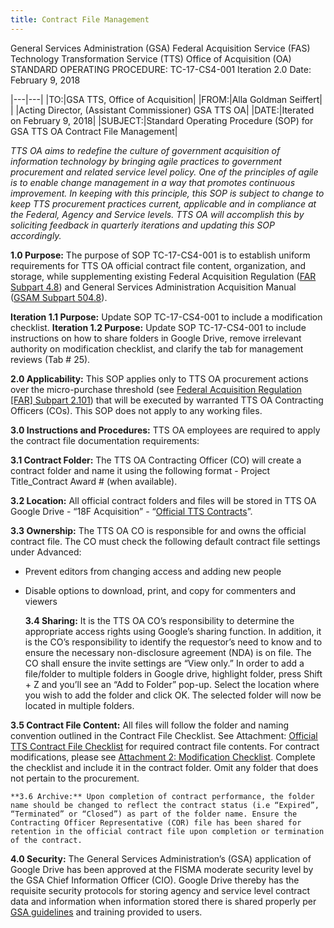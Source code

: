 ```yaml
---
title: Contract File Management
---
```

General Services Administration (GSA)
Federal Acquisition Service (FAS)
Technology Transformation Service (TTS)
Office of Acquisition (OA)
STANDARD OPERATING PROCEDURE: TC-17-CS4-001
Iteration 2.0 Date: February 9, 2018

|---|---|
|TO:|GSA TTS, Office of Acquisition|
|FROM:|Alla Goldman Seiffert|
|     |Acting Director, (Assistant Commissioner) GSA TTS OA|
|DATE:|Iterated on February 9, 2018|
|SUBJECT:|Standard Operating Procedure (SOP) for GSA TTS OA Contract File Management|

*TTS OA aims to redefine the culture of government acquisition of information technology by bringing agile practices to government procurement and related service level policy. One of the principles of agile is to enable change management in a way that promotes continuous improvement. In keeping with this principle, this SOP is subject to change to keep TTS procurement practices current, applicable and in compliance at the Federal, Agency and Service levels. TTS OA will accomplish this by soliciting feedback in quarterly iterations and updating this SOP accordingly.*

**1.0 Purpose:** The purpose of SOP TC-17-CS4-001 is to establish uniform requirements for TTS OA official contract file content, organization, and storage, while supplementing existing Federal Acquisition Regulation ([FAR Subpart 4.8](https://www.acquisition.gov/far/html/Subpart%204_8.html)) and General Services Administration Acquisition Manual ([GSAM Subpart 504.8](https://www.acquisition.gov/sites/default/files/current/gsam/html/Part504.html#wp1863182)).

  **Iteration 1.1 Purpose:** Update SOP TC-17-CS4-001 to include a modification checklist.
  **Iteration 1.2 Purpose:** Update SOP TC-17-CS4-001 to include instructions on how to share folders in Google Drive, remove irrelevant authority on modification checklist, and clarify the tab for management reviews (Tab # 25).

**2.0 Applicability:** This SOP applies only to TTS OA procurement actions over the micro-purchase threshold (see [Federal Acquisition Regulation [FAR] Subpart 2.101](https://www.acquisition.gov/far/html/Subpart%202_1.html)) that will be executed by warranted TTS OA Contracting Officers (COs).  This SOP does not apply to any working files.

**3.0 Instructions and Procedures:** TTS OA employees are required to apply the contract file documentation requirements:

  **3.1 Contract Folder:** The TTS OA Contracting Officer (CO) will create a contract folder and name it using the following format - Project Title_Contract Award # (when available).

  **3.2 Location:** All official contract folders and files will be stored in TTS OA Google Drive - “18F Acquisition” - “[Official TTS Contracts](https://drive.google.com/drive/folders/0BxTwA-UymFarbFNMVUcxRGI5bE0)”.

  **3.3 Ownership:** The TTS OA CO is responsible for and owns the official contract file. The CO must check the following default contract file settings under Advanced:
  * Prevent editors from changing access and adding new people
  * Disable options to download, print, and copy for commenters and viewers

	**3.4 Sharing:** It is the TTS OA CO’s responsibility to determine the appropriate access rights using Google’s sharing function. In addition, it is the CO’s responsibility to identify the requestor’s need to know and to ensure the necessary non-disclosure agreement (NDA) is on file. The CO shall ensure the invite settings are “View only.” In order to add a file/folder to multiple folders in  Google drive, highlight folder, press Shift + Z and you’ll see an “Add to Folder” pop-up. Select the location where you wish to add the folder and click OK. The selected folder will now be located in multiple folders.

  **3.5 Contract File Content:** All files will follow the folder and naming convention outlined in the Contract File Checklist. See Attachment: [Official TTS Contract File Checklist](https://docs.google.com/document/d/1eaG8sIKUA4t6oaqivUkBL4rgHFd6IyoQJ6G-pTnG6HU/edit) for required contract file contents. For contract modifications, please see [Attachment 2: Modification Checklist](https://docs.google.com/document/d/1h67-pidlodKIhGXpXnAGHwGm8KXcUEfgvsMAmQwxBxI/edit). Complete the checklist and include it in the contract folder. Omit any folder that does not pertain to the procurement.

	**3.6 Archive:** Upon completion of contract performance, the folder name should be changed to reflect the contract status (i.e “Expired”, “Terminated” or “Closed”) as part of the folder name. Ensure the Contracting Officer Representative (COR) file has been shared for retention in the official contract file upon completion or termination of the contract.

**4.0  Security:**  The General Services Administration’s (GSA) application of Google Drive has been approved at the FISMA moderate security level by the GSA Chief Information Officer (CIO).  Google Drive thereby has the requisite security protocols for storing agency and service level contract data and information when information stored there is shared properly per [GSA guidelines](https://insite.gsa.gov/portal/category/536446) and training provided to users.

